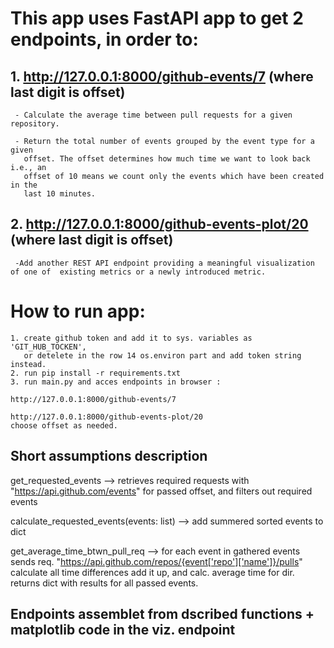 # **This app uses FastAPI app to get 2 endpoints, in order to:**

##  1.   http://127.0.0.1:8000/github-events/7 (where last digit is offset)

     - Calculate the average time between pull requests for a given repository.

     - Return the total number of events grouped by the event type for a given
       offset. The offset determines how much time we want to look back i.e., an
       offset of 10 means we count only the events which have been created in the
       last 10 minutes.


## 2.    http://127.0.0.1:8000/github-events-plot/20 (where last digit is offset)

     -Add another REST API endpoint providing a meaningful visualization of one of  existing metrics or a newly introduced metric.


# **How to run app:**

    1. create github token and add it to sys. variables as 'GIT_HUB_TOCKEN', 
       or detelete in the row 14 os.environ part and add token string instead.
    2. run pip install -r requirements.txt
    3. run main.py and acces endpoints in browser : 
                                                    http://127.0.0.1:8000/github-events/7 
                                                    http://127.0.0.1:8000/github-events-plot/20
    choose offset as needed.

## Short assumptions description 
get_requested_events --> retrieves required requests with "https://api.github.com/events" 
                        for passed offset, and filters out required events
   

calculate_requested_events(events: list) --> add summered sorted events to dict


get_average_time_btwn_pull_req --> for each event in gathered events sends req. 
                                    "https://api.github.com/repos/{event['repo']['name']}/pulls"
                                     calculate all time differences add it up, and calc. average time for dir.
                                    returns dict with results for all passed events.
      
## Endpoints assemblet from dscribed functions + matplotlib code in the viz. endpoint